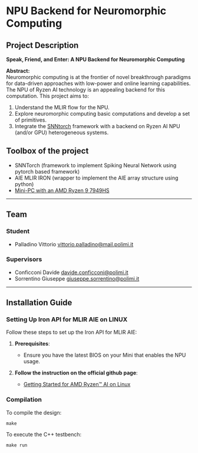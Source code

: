 # NPU Backend for Neuromorphic Computing

## Project Description

**Speak, Friend, and Enter: A NPU Backend for Neuromorphic Computing**

**Abstract:**  
Neuromorphic computing is at the frontier of novel breakthrough paradigms for data-driven approaches with low-power and online learning capabilities. The NPU of Ryzen AI technology is an appealing backend for this computation. This project aims to:  
1. Understand the MLIR flow for the NPU.  
2. Explore neuromorphic computing basic computations and develop a set of primitives.  
3. Integrate the [SNNtorch](https://snntorch.readthedocs.io/) framework with a backend on Ryzen AI NPU (and/or GPU) heterogeneous systems.

## Toolbox of the project
- SNNTorch (framework to implement Spiking Neural Network using pytorch based framework)
- AIE MLIR IRON (wrapper to implement the AIE array structure using python)
- [Mini-PC with an AMD Ryzen 9 7949HS](https://store.minisforum.com/products/minisforum-um790-pro)

---

## Team

### Student
- Palladino Vittorio vittorio.palladino@mail.polimi.it

### Supervisors
- Conficconi Davide davide.conficconi@polimi.it
- Sorrentino Giuseppe giuseppe.sorrentino@polimi.it

---

## Installation Guide

### Setting Up Iron API for MLIR AIE on LINUX

Follow these steps to set up the Iron API for MLIR AIE:

1. **Prerequisites**:
   - Ensure you have the latest BIOS on your Mini that enables the NPU usage.

2. **Follow the instruction on the official github page**:
   - [Getting Started for AMD Ryzen™ AI on Linux](https://github.com/Xilinx/mlir-aie#getting-started-for-amd-ryzen-ai-on-linux)


### Compilation

To compile the design:
```shell
make
```

To execute the C++ testbench:
```shell
make run
```


